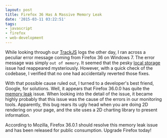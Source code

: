 ```yaml
---
layout: post
title: Firefox 36 Has A Massive Memory Leak
date: '2015-03-11 03:22:51'
tags:
- javascript
- firefox
- web-development
---
```


While looking through our [TrackJS](http://trackjs.com) logs the other day, I ran across a peculiar error message coming from Firefox 36 on Windows 7. The error message was simply `out of memory`. It seemed that the pesky [local storage](https://thegeekspeaks.net/avoid-persistent-storage-maximum-size-reached-in-firefox/) issue had reappeared mysteriously. However, with a quick check of the codebase, I verified that no one had accidentally reverted those fixes.

With that possible cause ruled out, I turned to a developer's best friend, Google, for solutions. Well, it appears that Firefox 36.0.0 has quite the [memory leak](https://bugzilla.mozilla.org/show_bug.cgi?id=1137251) issue. When looking into the detail of the issue, it became highly probably that this issue was the cause of the errors in our monitoring tools. Apparently, this bug rears its ugly head when you are doing 2D rendering on your page, and the site uses a 2D charting library to present information.

According to Mozilla, Firefox 36.0.1 should resolve this memory leak issue and has been released for public consumption. Upgrade Firefox today!
